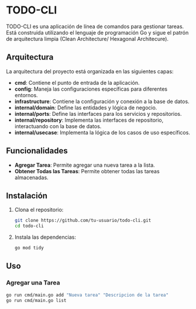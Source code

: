 # TODO-CLI

TODO-CLI es una aplicación de línea de comandos para gestionar tareas. Está construida utilizando el lenguaje de programación Go y sigue el patrón de arquitectura limpia (Clean Architecture/ Hexagonal Architecure).

## Arquitectura

La arquitectura del proyecto está organizada en las siguientes capas:

- **cmd**: Contiene el punto de entrada de la aplicación.
- **config**: Maneja las configuraciones específicas para diferentes entornos.
- **infrastructure**: Contiene la configuración y conexión a la base de datos.
- **internal/domain**: Define las entidades y lógica de negocio.
- **internal/ports**: Define las interfaces para los servicios y repositorios.
- **internal/repository**: Implementa las interfaces de repositorio, interactuando con la base de datos.
- **internal/usecase**: Implementa la lógica de los casos de uso específicos.

## Funcionalidades

- **Agregar Tarea**: Permite agregar una nueva tarea a la lista.
- **Obtener Todas las Tareas**: Permite obtener todas las tareas almacenadas.

## Instalación

1. Clona el repositorio:
    ```sh
    git clone https://github.com/tu-usuario/todo-cli.git
    cd todo-cli
    ```

2. Instala las dependencias:
    ```sh
    go mod tidy
    ```

## Uso

### Agregar una Tarea

```sh
go run cmd/main.go add "Nueva tarea" "Descripcion de la tarea"
go run cmd/main.go list 